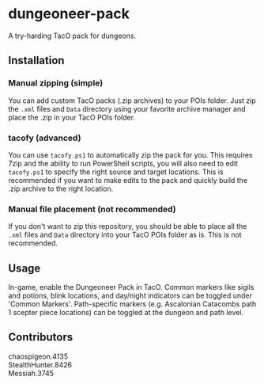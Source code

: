 # dungeoneer-pack
A try-harding TacO pack for dungeons.

## Installation
### Manual zipping (simple)
You can add custom TacO packs (.zip archives) to your POIs folder. Just zip the `.xml` files and `Data` directory using your favorite archive manager and place the .zip in your TacO POIs folder.

### tacofy (advanced)
You can use `tacofy.ps1` to automatically zip the pack for you. This requires 7zip and the ability to run PowerShell scripts, you will also need to edit `tacofy.ps1` to specify the right source and target locations. This is recommended if you want to make edits to the pack and quickly build the .zip archive to the right location.

### Manual file placement (not recommended)
If you don't want to zip this repository, you should be able to place all the `.xml` files and `Data` directory into your TacO POIs folder as is. This is not recommended.

## Usage
In-game, enable the Dungeoneer Pack in TacO. Common markers like sigils and potions, blink locations, and day/night indicators can be toggled under 'Common Markers'. Path-specific markers (e.g. Ascalonian Catacombs path 1 scepter piece locations) can be toggled at the dungeon and path level.

## Contributors
chaospigeon.4135  
StealthHunter.8426  
Messiah.3745